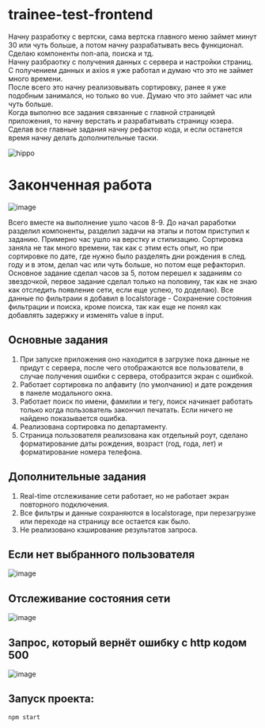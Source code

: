 # trainee-test-frontend
Начну разработку с вертски, сама вертска главного меню займет минут 30 или чуть больше, а потом начну разрабатывать весь функционал. <br>
Сделаю компоненты поп-апа, поиска и тд. <br>
Начну разбраотку с получения данных с сервера и настройки страниц. С получением данных и axios я уже работал и думаю что это не займет много времени. <br>
После всего это начну реализовывать сортировку, ранее я уже подобным занимался, но только во vue. Думаю что это займет час или чуть больше. <br>
Когда выполню все задания связанные с главной страницей приложения, то начну верстать и разрабатывать страницу юзера. <br>
Сделав все главные задания начну рефактор кода, и если останется время начну делать дополнительные таски. <br>


![hippo](https://psv4.userapi.com/c235131/u214573826/docs/d25/53bf484240e3/appKodeDemo.gif?extra=m21B5R1QkTRc9hg8vd16ePAcbk2yp1jGRR3xUzpj6cHmWGhXCcfWKOY1jdxeb_15N132wIaTklYEt9hGmDFpTGNwtr8C37CdelgUB3KelhNkWby9mZMl6bnFXI22BL2ief4X3wWcsReNTy1jFR_4aO90zxg)

# Законченная работа

![image](https://user-images.githubusercontent.com/105386597/194301290-555c7e26-299e-48f2-8729-432e3ab82c5c.png)

Всего вместе на выполнение ушло часов 8-9. До начал раработки разделил компоненты, разделил задачи на этапы и потом приступил к заданию. Примерно час ушло на верстку и стилизацию. Сортировка заняла не так много времени, так как с этим есть опыт, но при сортировке по дате, где нужно было разделять дни рождения в след. году и в этом, делал час или чуть больше, но потом еще рефакторил. Основное задание сделал часов за 5, потом перешел к заданиям со звездочкой, первое задание сделал только на половину, так как не знаю как отследить появление сети, если еще успею, то доделаю). Все данные по фильтраии я добавил в localstorage - Сохранение состояния фильтрации и поиска, кроме поиска, так как еще не понял как добавлять задержку и изменять value в input.

## Основные задания

1. При запуске приложения оно находится в загрузке пока данные не придут с сервера, после чего отображаются все пользователи, в случае получения ошибки с сервера, отобразится экран с ошибкой. <br>
2. Работает сортировка по алфавиту (по умолчанию) и дате рождения в панеле модального окна. <br>
3. Работает поиск по имени, фамилии и тегу, поиск начинает работать только когда пользователь закончил печатать. Если ничего не найдено показывается ошибка. <br>
4. Реализована сортировка по департаменту. <br>
5. Страница пользователя реализована как отдельный роут, сделано форматирование даты рождения, возраст (год, года, лет) и форматирование номера телефона. <br>

## Дополнительные задания

1. Real-time отслеживание сети работает, но не работает экран повторного подключения.
2. Все фильтры и данные сохраняются в localstorage, при перезагрузке или переходе на страницу все остается как было.
3. Не реализовано кэширование результатов запроса.

## Если нет выбранного пользователя
![image](https://user-images.githubusercontent.com/105386597/194309762-73a98c2b-406f-4aee-890b-cb9d65421918.png)

## Отслеживание состояния сети
![image](https://user-images.githubusercontent.com/105386597/194310293-b956061a-61b4-40ba-9890-3612ae88ef44.png)

## Запрос, который вернёт ошибку с http кодом 500
![image](https://user-images.githubusercontent.com/105386597/194310442-7aa6b386-049a-49d5-a876-53a7b78be1ef.png)

## Запуск проекта:
```
npm start
```
